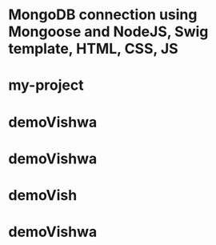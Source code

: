 # MongoDB connection using Mongoose and NodeJS, Swig template, HTML, CSS, JS
# my-project
# demoVishwa
# demoVishwa
# demoVish
# demoVishwa
